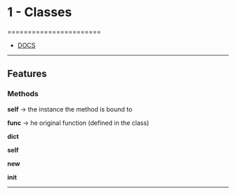 # 1 - Classes
=======================

- [DOCS]()


-----------------------------------------------------------------------------------------------------

## Features


### Methods

__self__ -> the instance the method is bound to

__func__ -> he original function (defined in the class)



__dict__

__self__

__new__

__init__



-----------------------------------------------------------------------------------------------------